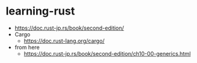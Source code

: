 # learning-rust

- https://doc.rust-jp.rs/book/second-edition/
- Cargo
  - https://doc.rust-lang.org/cargo/
- from here
  - https://doc.rust-jp.rs/book/second-edition/ch10-00-generics.html


